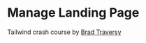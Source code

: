 # Manage Landing Page
Tailwind crash course by [Brad Traversy](https://www.youtube.com/watch?v=dFgzHOX84xQ)
